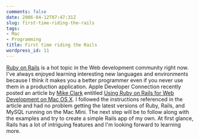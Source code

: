 ```yaml
---
comments: false
date: 2006-04-12T07:47:31Z
slug: first-time-riding-the-rails
tags:
- Mac
- Programming
title: First time riding the Rails
wordpress_id: 11
---
```


[Ruby on Rails](http://rubyonrails.com/) is a hot topic in the Web development community right now.  I've always enjoyed learning interesting new languages and environments because I think it makes you a better programmer even if you never use them in a production application.  Apple Developer Connection recently posted an article by [Mike Clark](http://clarkware.com/cgi/blosxom) entitled [Using Ruby on Rails for Web Development on Mac OS X](http://developer.apple.com/tools/rubyonrails.html).  I followed the instructions referenced in the article and had no problem getting the latest versions of Ruby, Rails, and MySQL running on the Mac Mini.  The next step will be to follow along with the examples and try to create a simple Rails app of my own.  At first glance, Rails has a lot of intriguing features and I'm looking forward to learning more.
